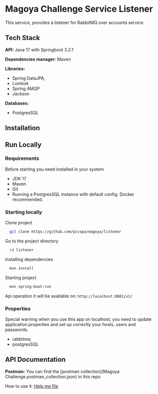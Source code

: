 
# Magoya Challenge Service Listener

This service, provides a listener for RabbitMQ over accounts service.


## Tech Stack

**API:**
Java 17 with Springboot 3.2.1

**Dependencies manager**: Maven

**Libraries:**
- Spring DataJPA,
- Lombok
- Spring AMQP
- Jackson

**Databases:**
- PostgresSQL


## Installation


## Run Locally
### Requirements
Before starting you need installed in your system
- JDK 17
- Maven
- Git
- Running a PostgresSQL instance with default config. Docker recommended.

### Starting locally
Clone project

```bash
  git clone https://github.com/pccopa/magoya/listener
```
Go to the project directory

```bash
  cd listener
```

Installing dependencies
```bash
  mvn install
```

Starting project

```bash
  mvn spring-boot:run
```
Api operation it will be available on: ```http://localhost:8081/v1/```

### Properties

Special warning when you use this app on localhost, you need to update application.properties and set up correctly your hosts, users and passwords.
- rabbitmq
- postgresSQL


## API Documentation

**Postman:**
You can find the [postman collection](Magoya Challenge.postman_collection.json) in this repo

How to use it: [Help me file](HELP.md)